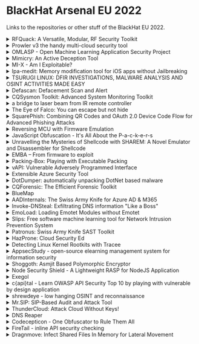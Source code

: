 # BlackHat Arsenal EU 2022 

Links to the repositories or other stuff of the BlackHat EU 2022. 

<details>
  <summary>RFQuack: A Versatile, Modular, RF Security Toolkit</summary>
  Software-defined radios (SDRs) are indispensable for signal reconnaissance and physical-layer dissection, but despite we have advanced tools like Universal Radio Hacker, SDR-based approaches require substantial effort. Contrarily, RF dongles such as the popular Yard Stick One are easy to use and guarantee a deterministic physical-layer implementation. However, they're not very flexible, as each dongle is a static hardware system with a monolithic firmware. We present RFquack, an open-source tool and library firmware that combines the flexibility of a software-based approach with the determinism and performance of embedded RF frontends. RFquack is based on a multi-radio hardware system with swappable RF frontends, and a firmware that exposes a uniform, hardware-agnostic API. RFquack focuses on a structured firmware architecture that allows high- and low-level interaction with the RF frontends. It facilitates the development of host-side scripts and firmware plug-ins, to implement efficient data-processing pipelines or interactive protocols, thanks to the multi-radio support. RFquack has an IPython shell and 9 firmware modules for: spectrum scanning, automatic carrier detection and bitrate estimation, headless operation with remote management, in-flight packet filtering and manipulation, MouseJack, and RollJam (as examples). We used RFquack in high-schools to teach digital RF protocols, to setup RF hacking contests, and to analyze industrial-grade devices and key fobs, on which we found and reported 11 vulnerabilities in their RF protocols.
  
  https://github.com/rfquack/RFQuack
</details>

<details>
  <summary>Prowler v3 the handy multi-cloud security tool</summary>
  Prowler is an Open Source security tool to perform AWS, Azure, GCP and OCI security best practices assessments, audits, incident response, continuous monitoring, hardening and forensics readiness. It contains hundreds of controls covering CIS, PCI-DSS, ISO27001, GDPR, HIPAA, FFIEC, SOC2, AWS FTR, ENS and custom security frameworks.
  
  https://github.com/prowler-cloud/prowler
</details>

<details>
  <summary>OMLASP - Open Machine Learning Application Security Project</summary>
  Generally, when deploying applications that use Machine Learning or Deep Learning algorithms, only security audits check for common vulnerabilities. However, these algorithms are also exposed to other vulnerabilities or weaknesses that attackers could exploit. A framework, called OMLASP - Open Machine Learning Application Security Project, is being developed to gather a list of attack and mitigation techniques for these algorithms. This Framework aims to become a standard for auditing Machine Learning algorithms and has been divided into the following two sections:

• Security: the attack surface and attack scenarios will be defined and the capabilities and goals of the attackers. The different attack and defense techniques will be described in-depth to define a methodology to perform an audit of these algorithms.

• Biases: the reasons, types, and solutions will be explained in detail to define a methodology to minimize them. This part is still under development.
  
  https://github.com/Telefonica/OMLASP
  
</details>


<details>
  <summary>Mimicry: An Active Deception Tool</summary>
In incident response scenarios, intercepting attacks or quarantining backdoors is a common response technique. The adversarial active defense will immediately make the attacker perceive that the intrusion behavior is exposed, and the attacker may try to use defense evasion to avoid subsequent detection. These defense evasion may even result in later attacks going undetected. If we mislead or deceive the attacker into the honeypot, we can better consume the attacker's time cost and gain more response time.

We invented a series of toolkits to deceive attackers during the "kill-chain" . For Example:

Exploitation:
1. We return success and mislead the attacker into the honeypot for brute-force attacks.
2. We will simulate the execution of web attack payloads to achieve the purpose of disguising the existence of vulnerabilities in the system.

Command & Control:
1. For the Webshell scenario, we will replace the Webshell with a proxy and transfer the Webshell to the honeypot. When the attacker accesses Webshell, the proxy will forward his request to the honeypot.
2. For the reverse shell, we will inject the shell process and forward the attacker's operation to the shell process in the honeypot.
3. For the backdoor, we will dump the process's memory, resources, etc., and migrate it to the honeypot to continue execution.

https://github.com/chaitin/Mimicry
</details>

<details>
  <summary>MI-X - Am I Exploitable?</summary>
  
  'Am I Exploitable?', is an open source tool aimed at effectively determining whether a local host or a running container image is truly vulnerable to a specific vulnerability by accounting for all factors which affect *actual* exploitability. The tool prints the logical steps it takes in order to reach a decision and can generate a flow chart depicting the complete logical flow.
  
https://github.com/Rezilion/mi-x  
</details>

<details>
  <summary>Ipa-medit: Memory modification tool for iOS apps without Jailbreaking</summary>
  
  Ipa-medit is a memory search and patch tool for resigned ipa without jailbreaking. It supports iOS apps running on iPhone and Apple Silicon Mac. It was created for mobile game security testing. Many mobile games have jailbreak detection, but ipa-medit does not require jailbreaking, so memory modification can be done without bypassing the jailbreak detection.

Memory modification is the easiest way to cheat in games, it is one of the items to be checked in the security test. There are also cheat tools that can be used casually like GameGem and iGameGuardian. However, there were no tools available for un-jailbroken device and CUI, Apple Silicon Mac. So I made it as a security testing tool.

I presented a memory modification tool ipa-medit which I presented at Black Hat USA 2021 Arsenal. At that time, it could only target iOS apps running on iPhone, but now it supports iOS apps running on the Apple Silicon Mac. The Apple Silicon Mac was recently released and allows you to run iOS apps on macOS. For memory modification, I'll explain how the implementation and mechanisms are different for iOS apps running on iPhone or Apple Silicon Mac.

GitHub: https://github.com/aktsk/ipa-medit

</details>


<details>
  <summary>TSURUGI LINUX: DFIR INVESTIGATIONS, MALWARE ANALYSIS AND OSINT ACTIVITIES MADE EASY</summary>
  Any DFIR analyst knows that every day in many companies, it doesn't matter the size, it's not easy to perform forensics investigations often due to a lack of internal information (like mastery of all IT architecture, having the logs or the right one...) and ready to use DFIR tools.

As DFIR professionals we have faced these problems many times and so we decided last year to create something that can help those who will need the right tool at the "wrong time" (during a security incident).

And the answer is the Tsurugi Linux project that, of course, can be used also for educational purposes.
After more than a year since the last release, a Tsurugi Linux special BLACKHAT EDITION with this major release will be shared with the participants before the public release.

https://tsurugi-linux.org/index.php
</details>

<details>
  <summary>Defascan: Defacement Scan and Alert</summary>
  Web server defacement is also a major problem especially for government sites. Therefore, this project intends to develop a web server defacement detection tool named DefaScan. This tool, DefaScan will detect a defaced website and notify about it.
  
https://github.com/RamXtha/DefaScan  
</details>

<details>
  <summary>CQSysmon Toolkit: Advanced System Monitoring Toolkit</summary>
  Our toolkit has proven to be useful in the 25000 computers environment. It relies on a free Sysmon deployment and its goal is to boost information delivered by the original tool. CQSysmon Toolkit allows you to extract information about what processes have been running in the operating system, get their hashes and submit them into Virus Total for the forensic information about the malware cases. It also allows to extract information into spreadsheet about what types of network connections have been made: what is the destination IP address, which process was responsible for it and who is the owner of IP. The toolkit also allows to extract information about the current system configuration and compare it with the other servers and much more that allows to become familiar of what is going on in your operating system. There is a special bonus tool in a toolkit that allows to bypass some parts of the Sysmon with another tool that allows to spot that situation so that everything stays in control. CQSysmon Toolkit allows you to established detailed monitoring of the situation on your servers and it is a great complement to the existing forensic tools in your organization.
  
  
Sysinternals(Sysmon is part of it): https://learn.microsoft.com/en-us/sysinternals/  

Sysmon  https://learn.microsoft.com/en-us/sysinternals/downloads/sysmon

Sysmon Installation Guide: https://cqureacademy.com/blog/hacks/sysmon

Other-Tools of CQ: https://github.com/BlackDiverX/cqtools

</details>


<details>
  <summary>a bridge to laser beam from IR remote controller</summary>
  
 This summer, Michihiro Imaoka presented IR-BadUSB at the Black Hat USA 2022 Arsenal. 

This IR-BadUSB allows an attacker to control a BadUSB plugged into a target's PC with an infrared remote control. Since this IR-BadUSB uses a household infrared remote control, the attacker and the IR-BadUSB must be within the infrared range of this remote control. Basically, the target and the attacker must be in the same room. Therefore, various improvements have been made to extend the reach of this IR-BadUSB.

This is one such attempt. This is an attempt to extend the limited range of infrared remote control units for home appliances by converting them into laser beams and irradiating them. Let us explain the method. The module that emits the laser beam has a wavelength of 940 nm, the same wavelength as the infrared ray for home appliances.

The transmitted beam from the infrared remote control for home appliances is received by an infrared receiver such as VS1838B. After adding a 38 KHz subcarrier to the received signal, the laser module is driven by a transistor or similar device.

Perhaps if IR-BadUSB is located near a window, it would be possible to control IR-BadUSB from outdoors. Even if the IR-BadUSB is not near a window, it may be possible to control other IR-BadUSBs if the IR laser beam is reflected and diffused by something inside the room. Infrared light is invisible to the human eye, so the target will not notice it. The only way to prevent this might be to close the curtains or lower the blinds.

Operating the IR-BadUSB with an infrared laser beam does not require a PC or other large device, since it is a remote control for home appliances. If you have a remote control for home appliances that you have used to operate IR-BadUSB, you can use that remote control. No separate programming is required.

 https://github.com/imaoca/irBadUSBbyButton
  
</details>

<details>
  <summary>The Eye of Falco: You can escape but not hide</summary>

Container technologies rely on features like namespaces, cgroups, SecComp filters, and capabilities to isolate different services running on the same host. However, SPOILER ALERT: container isolation isn't bulletproof. Similar to other security environments, isolation is followed by red-teamer questions such as, "How can I de-isolate from this?"

Capabilities provide a way to isolate containers, splitting the power of the root user into multiple units. However, having lots of capabilities introduces complexity and a consequent increase of excessively misconfigured permissions and container escape exploits, as we have seen in recently discovered CVEs.

Falco is a CNCF open source container security tool designed to detect anomalous activity in your local machine, containers, and Kubernetes clusters. It taps into Linux kernel system calls and Kubernetes Audit logs to generate an event stream of all system activity. Thanks to its powerful and flexible rules language, Falco will generate security events when it finds malicious behaviors as defined by a customizable set of Falco rules.

The recent Falco update introduced the feature to keep track of all the syscalls that may modify a thread's capabilities, modifying its state accordingly, allowing Falco to monitor capabilities assigned to processes and threads. This new feature allows users to create detection over those malicious misconfigurations and automatically respond by implementing actions to address the issue

In this talk, we explain how you can use Falco to detect and monitor container escaping techniques based on capabilities. We walk through show real-world scenarios based on recent CVEs to show where Falco can help in detection and automatically respond to those behaviors
  
https://falco.org/

https://github.com/falcosecurity/falco
</details>

<details>
  <summary>SquarePhish: Combining QR Codes and OAuth 2.0 Device Code Flow for Advanced Phishing Attacks</summary>
  
SquarePhish is an advanced phishing tool that uses a technique combining the OAuth Device code authentication flow and QR codes. Previous OAuth 2.0 Device Code phishing tools (like PhishInSuits) required a user open the phishing email and authenticate within 15 minutes of the email being sent. This drastically decreased the chances of a successful phish, as many emails expired prior to user interaction.

SquarePhish fixes this issue, by decoupling the initial email from the OAuth Device Code flow. Combining this technique, QR Codes, and a Microsoft MFA pretext we are able to perform advanced phishing attacks.

We have also added a subtool called Rephresh that utilizes undocumented Microsoft functionality that allows the SquarePhish obtained tokens to be swapped out for tokens for other applications.

 https://github.com/secureworks/squarephish 
  
</details>


<details>
  <summary>Reversing MCU with Firmware Emulation</summary>
  
A microcontroller unit (MCU) is a small computer on a single metal-oxide-semiconductor (MOS) integrated circuit (IC) chip. It is widely used in various types of devices, appliances, automobiles, and many more. Recently MCU security has been raised as a major concern among users and operators, as MCU vulnerabilities can be catastrophic. For this reason, it is important to audit MCU code for security issues. Unfortunately, due to the limited resources on MCU, the on-device test for MCU is not feasible. Besides, there are no emulation solutions able to provide a full instrumentation analysis platform for MCU firmware.

On the other hand, the tight coupling between MCU and hardware peripherals makes it difficult to build an MCU firmware emulator. This greatly hinders the application of dynamic analysis tools in firmware analysis, such as fuzzing.

This talk discusses how we emulated MCU emulation without real peripheral hardware. This requires to model peripheral's registers and interrupts, and implements their internal logic based on the official peripheral documentation and hardware abstraction layer (HAL). We can now emulate widely used MCU chips from top MCU vendors such as STM, Atmel, NXP, and so on. Each of them includes a diverse set of peripherals, including UART, I2C, SPI, ADC, Ethernet, SD Card, Timer, etc.

Upon our emulation, we built several analysis tools for various firmware formats, such as ELF, Binary, and Intel Hex, which are widely used in MCU libraries (RTOS, Arduino, Protocol Stack, etc). We are able to perform advanced tasks, such as:

- Instrument and hijack MCU's activities (e.g, reads and writes to peripherals).
- Save and restore current peripheral/execution states (e.g. register and interrupts).
- Supports multi-threaded firmware, such as RTOS.
- Hijack the interrupts from peripherals, so users can control the scheduling policy of multi-threaded firmware.

To demonstrate the power of our work, we will have live demos to show some exciting cases:

- Emulate MCU with external devices via SPI. UART and I2C
- Fuzz MCU firmware to find 0days with a customized AFL fuzzer.
- Password brute forcing for MCU firmware
- To solve some MCU challenges on CTFs

New code and demo will be released after the talk.  
  
</details>

<details>
  <summary>JavaScript Obfuscation - It's All About the P-a-c-k-e-r-s</summary>
  
  The usage of JavaScript obfuscation techniques have become prevalent in today's threats, from phishing pages, to Magecart, and supply chain injection to JavaScript malware droppers all use JavaScript obfuscation techniques on some level.

The usage of JavaScript obfuscation enables evasion from detection engines and poses a challenge to security professionals, as it hinders them from getting quick answers on the functionality of the examined source code.

Deobfuscation can be technically challenging (sometimes), risky (if you don't know what you are doing), and time consuming (if you are lazy, as I am). Yet, the need to find and analyze high scaled massive attacks using JavaScript obfuscation is a task I'm faced with on a daily basis.

In this arsenal showcase I will present a lazy, performance cost effective approach, focusing on the detection of JavaScript packer templates. Once combined with threat intelligence heuristics, this approach can predict the maliciousness level of JavaScript with high probability of accuracy.

In addition, the showcase will include insights based on detections of the tool that were collected from the threat landscape, including some of the challenges associated with benign websites using obfuscation.

The showcase will also suggest techniques showing how the tool obfuscation detection can also be combined with other threat intelligence signals and heuristics, that can lead to better classification of detect obfuscated code as being malicious.

Youtube-Presentation: https://www.youtube.com/watch?v=uSOzC-o0kr8
</details>

<details>
  <summary>Unravelling the Mysteries of Shellcode with SHAREM: A Novel Emulator and Disassembler for Shellcode</summary>
  Shellcode can be highly cryptic; comprehending its functionality is not straightforward; shellcode may be bewildering, especially if encoded. SHAREM is a cutting-edge Shellcode Analysis Framework, with both emulation and its own disassembler. In this talk, we explore SHAREM's powerful, unique capabilities, to unravel the mysteries of shellcode.

Windows syscalls have become trendy in offensive security, and SHAREM is the only tool that can emulate and log all user-mode Windows syscalls. Additionally, SHAREM also emulates and logs more than 16,000 WinAPI functions. SHAREM is the only shellcode tool to parse and discover not only parameters, but also structures passed as parameters, displaying all structure fields to users. SHAREM doesn't present parameters as hexadecimal values, but converts each to human readable format, in vivid colors.

Disassemblers like IDA Pro and Ghidra often are poor at disassembling shellcode accurately. SHAREM's disassembler is significantly more accurate with its original analysis capabilities. SHAREM additionally can uniquely integrate emulation results to provide flawless disassembly. Novel signature identifications are used to identify each function in the shellcode, along with parameter values. SHAREM uses unique capabilities to accurately identify data, presenting data the correct way, not as misinterpreted Assembly instructions.

SHAREM provides unprecedented capabilities with encoded shellcode. Not only does it fully deobfuscate shellcode through emulation, discovering both WinAPIs and syscalls, but it automatically recovers the shellcode's deobfuscated form. SHAREM presents error-free disassembly of its decoded form, with function calls and parameters labelled.

SHAREM provides other features to better understand shellcode. SHAREM's complete-code coverage ensures that no functionality is missed. Timeless debugging lets users unwind a complex shellcode, seeing hundreds of thousands of instructions executed and the CPU state before and after each. SHAREM also outputs to JSON format; while ideal for individual users, SHAREM can be deployed as part of automated web services. SHAREM is a game-changer.

https://github.com/bw3ll/sharem
</details>


<details>
  <summary>EMBA – From firmware to exploit</summary>
IoT (Internet of Things) and OT (Operational Technology) are the current buzzwords for networked devices on which our modern society is based on. In this area, the used operating systems are summarized with the term firmware. The devices themselves, also called embedded devices, are essential in the private and industrial environments as well as in the so-called critical infrastructure.

Penetration testing of these systems is quite complex as we have to deal with different architectures, optimized operating systems, and special protocols. EMBA is an open-source firmware analyzer with the goal to simplify and optimize the complex task of firmware security analysis. EMBA supports the penetration tester with the automated detection of 1-day vulnerabilities on a binary level. This goes far beyond the plain CVE detection: With EMBA you always know which public exploits are available for the target firmware. Besides the detection of already known vulnerabilities, EMBA also supports the tester on the next 0-day. For this, EMBA identifies critical binary functions, protection mechanisms, and services with network behavior on a binary level. There are many other features built into EMBA, such as fully automated firmware extraction, finding file system vulnerabilities, hard-coded credentials, and more.

EMBA is the open-source firmware scanner, created by penetration testers for penetration testers.  

https://github.com/e-m-b-a/emba
</details>

<details>
  <summary>Packing-Box: Playing with Executable Packing</summary>
  
 This Docker image is an experimental toolkit gathering detectors, packers, tools and machine learning mechanics for making datasets of packed executables and training machine learning models for the static detection of packing. It aims to support PE, ELF and Mach-O executables and to study the best static features that can be used in learning-based static detectors.
 
 https://github.com/packing-box/docker-packing-box
</details>

<details>
  <summary>vAPI: Vulnerable Adversely Programmed Interface</summary>
 vAPI is a Vulnerable Interface in a Lab like environment that mimics the scenarios from OWASP API Top 10 and helps the user understand and exploit the vulnerabilities according to OWASP API Top 10 2019. Apart from that, the lab consists of some more exercises/challenges related to advanced topics related to Authorization and Access Control.
 
 https://github.com/roottusk/vapi
</details>


<details>
  <summary>Extensible Azure Security Tool</summary>
  
Extensible Azure Security Tool (Later referred to as E.A.S.T) is a tool for assessing Azure and to some extent Azure AD security controls. The primary use case of EAST is Security data collection for evaluation in Azure Assessments. This information (JSON content) can then be used in various reporting tools, which we use to further correlate and investigate the data.
  
  
  https://github.com/jsa2/EAST
</details>

<details>
  <summary>DotDumper: automatically unpacking DotNet based malware</summary>
 Analysts at corporations of any size face an ever-increasing amount of DotNet based malware. The malware comes in all shapes and forms, ranging from skittish stealers all the way to nation-state-backed targeted malware. The underground market, along with public open-source tools, provides a plethora of ways to obfuscate and pack the malware. Unpacking malware is time-consuming, difficult, and tedious, which poses a problem.

https://github.com/advanced-threat-research/DotDumper 
</details>

<details>
  <summary>CQForensic: The Efficient Forensic Toolkit</summary>
 CQForensic Toolkit enables you to perform detailed computer forensic examinations. It guides you through the information gathering process providing data for analysis and extracting the evidence. CQForensic can build an attack timeline, extract information from the USN journal, recover files, also from MFT, decrypt user's and system's stored secrets, like encrypted data, extract information from Prefetch and from Remote Desktop Session cache, extract information from the configuration of the used for administration tools. It also contains toolkit for memory analysis, it extracts information from memory dumps, including the PowerShell commands, complete files, including making them consistent if they were corrupted, like sensitive EVTX files. Our biggest CQKawaii implements custom-made machine learning algorithms to extract from the large logs the anomalies. CQForensic is a very practical toolkit for forensic investigators.
 
</details>

<details>
  <summary>BlueMap</summary>
 BlueMap helps cloud red teamers and security researchers identify IAM misconfigurations, information gathering, and abuse of managed identities in interactive mode without ANY third-party dependencies. No more painful installations on the customer's environment, No more need to custom the script to avoid SIEM detection!


The tool leaves minimum traffic in the network logs so it can help during red team engagements from on-prem to the cloud. Developed in Python and implemented all Azure integrations from scratch with zero dependencies on Powershell stuff. The idea behind the tool is to allow security researchers and red team members to focus on Opsec rather than DevOps stuff.


The tool is currently in the Alpha version and with initial capabilities, but it will evolve with time.

 https://github.com/SikretaLabs/BlueMap
</details>

<details>
  <summary>AADInternals: The Swiss Army Knife for Azure AD & M365</summary>
  
 AADInternals is a popular attacking and administration toolkit for Azure Active Directory and Microsoft 365, used by red and blue teamers worldwide. The toolkit is written in PowerShell, making it easy to install and use by anyone familiar with the Microsoft ecosystem. It has been downloaded from PowerShell gallery over 20,000 times and it is listed in MITRE ATT&CK tools.

With AADInternals, one can create backdoors, perform elevation of privilege and denial-of-service attacks, extract information, and even bypass multi-factor authentication (MFA).

Join this session to see in action the research results conducted during the past three years, including a new technique to extract AD FS signing certificates remotely, exporting certificates of AAD joined devices, gathering OSINT, and more!

 Documentation: https://aadinternals.com/aadinternals/
 
 https://github.com/Gerenios/AADInternals
</details>

<details>
  <summary>Invoke-DNSteal: Exfiltrating DNS information "Like a Boss"</summary>
One of the most common problems during Red Team and Ethical Hacking exercises is the possibility of sending information outside the perimeter of an organization without being detected.

 

 Currently, there are a multitude of tools and techniques to perform this task (via HTTP/S, TCP, etc.) as well as the use of covert channels. These covert channels, allow us to send and receive information through protocols designed for other purposes, with the aim of disguising our traffic so as not to be discovered.

 

 In this talk, we will discuss the advantages and disadvantages of using the DNS protocol in an audit, the automation of this process from scratch, and even a new way of use never seen before or used by any other tool of this type.

 https://github.com/JoelGMSec/Invoke-DNSteal
</details>

<details>
  <summary>EmoLoad: Loading Emotet Modules without Emotet</summary>
  
Emotet is one of the most prominent multi-component threats in recent years. Besides the core component, which is often attached to a spam email or downloaded from a malicious URL, Emotet is known to retrieve from its C2 infrastructure additional modules; these modules can be either designed to propel its own operations by, for example, stealing email credentials to be used in future spam waves, or, when the attack is more targeted, engineered to be more a destructive artifact, like ransomware provided by an affiliated group. 


These additional components are meant to be executed by the core module directly from memory, and they are never dropped on disk. Even when payload extraction using dynamic analysis techniques succeeds, loading the extracted modules in isolation inexorably fails as the existence of a custom entry point requires specially crafted data structures to be allocated in memory. These data structures are normally allocated by the core module for various purposes, with only a portion being required by the loaded module. 


EmoLoad is a small but practical tool to successfully execute Emotet modules in isolation. It allocates the required data structures and invokes the custom entry point while allowing customization of the execution environment. It easily allows dynamic analysis without depending on the core module potentially infecting the system, thereby enabling security research tasks such as debugging, IoC extraction, or analysis of the resulting network activity (critical when analyzing Emotet modules that are able to propagate laterally). To further simplify analysis at scale, EmoLoad offers an option to embed the module and the loader together into a standalone executable, making it the perfect candidate for automated submissions to standard sandboxes. 

VM-Ware Blog:  https://blogs.vmware.com/security/2022/12/emoload-loading-emotet-modules-without-emotet.html

https://github.com/vmware-research/emotet-loader
  
</details>

<details>
  <summary>Slips: Free software machine learning tool for Network Intrusion Prevention System</summary>
  
 Slips is the first free software, behavioral-based, intrusion prevention system to use machine learning to detect attacks in the network. It is a modular system that profiles the behavior of devices and performs detections in time windows. Slips' modules detect a range of attacks both to and from the protected devices.

Slips detect attacks to and from devices protecting your network but also focusing on infected computers. All the analyses are reevaluated in time windows so computers can be unblocked if they are cleaned. Avoiding permanent detections when the risk is gone.

Slips manages Threat Intelligence feeds (44 external feeds, including our own), the enrichment with WHOIS/ASN/geo location/mac vendors. Allowing it to detect MITM attacks, scans, exfiltration, port scans, long connections, data uploads, unknown ports, connections without DNS, malicious JA3/JA3S, TLS certificates, etc.

An LSTM neural network detects C&C channels, a Random Forest is used to detect attacks on flows, and anomaly detection methods are used on the traffic. A final ML ensembling algorithm is used for blocking decisions and alert generation.

Slips reads packets from an interface, PCAPs, Suricata, Zeek, Argus and Nfdump. It generates alerts in text, json, and using the STIX/TAXII protocol, sending to CESNET servers using IDEA0 format, or to Slack.

Slips is the first IDS to use its own local P2P network to find other Slips peers and exchange data about detection using trust models that are resilient to adversarial peers.

The Kalipso Node.js and a Web interface allows the analysts to see the profiles' behaviors and detections performed by Slips modules directly in the console. Kalipso displays the flows of each profile and time window and compares those connections in charts/bars. It also summarizes the whois/asn/geocountry information for each IP in your traffic.

 https://github.com/stratosphereips/StratosphereLinuxIPS
  
</details>

<details>
  <summary>Patronus: Swiss Army Knife SAST Toolkit</summary>

Patronus is a fully dockerised and comprehensive config driven Security Framework which helps to detect security vulnerabilities in the Software Development Life Cycle of any application. The framework inculcates a highly automated approach for vulnerability identification and management. With Patronus's fully whitebox approach, the framework currently covers four major verticals; Secrets Scanning, Software Composition Analysis, Static Application Security Testing and Asset Inventory. Finding all these four verticals together is a very strenuous task in the industry as no other framework currently solves this like Patronus which provides a fully comprehensive dashboard containing all the four verticals in a single central platform, and this is something very unique to Patronus. Patronus automatically identifies the latest code commits and focuses on the major aspects of the application source code to identify and detect key and high severity vulnerabilities within the application and aims for minimal false positives in the reports.

The framework focuses on the needs of the security engineers and the developers alike with a dedicated web dashboard to abstract all the nitty gritty technicalities of the security vulnerabilities detected and also empowers the user with higher level of vulnerability tracking for better patch management. The dashboard is built completely with analytics, functionality and maintaining ease in mind to demonstrate and display various metrics for the scans and vulnerabilities. It also helps to search, analyse and resolve vulnerabilities on-the-go and provides a completely consolidated vulnerability report.

Patronus is very powerful and hugely reduces the time and efforts of the security team in thoroughly reviewing any application from a security lens. The framework comes with an on-demand scanning feature apart from the scheduled daily automated scans, using which developers and security engineers can scan particular branches and repositories at any point of time in the SDLC, directly from the dashboard or integrations like Slack. The framework is completely adaptable and various softwares like Slack and Jira can be easily integrated directly with Patronus for better accessibility and tracking since most organisations today use these extensively.

https://github.com/th3-j0k3r/Patronus

Slides BlackHat Asia 2022: https://noti.st/th3j0k3r/r2xewr/slides
</details>

<details>
  <summary>HazProne: Cloud Security Ed</summary>
  
HazProne is a Cloud Pentesting Framework that emulates close to Real-World Scenarios by deploying Vulnerable-By-Demand AWS resources enabling you to pentest Vulnerabilities within, and hence, gain a better understanding of what could go wrong and why!!
  
https://github.com/stafordtituss/HazProne 
</details>


<details>
  <summary>Detecting Linux Kernel Rootkits with Tracee</summary>
Linux Kernel Rootkits is an advanced and fascinating topic in cyber security. These tools are stealthy and evasive by design and often target the lower levels of the OS, unfortunately, there aren't many solid security tools that can provide extensive visibility to detect these kinds of tools.

Tracee is a Runtime Security and forensics tool for Linux, utilizing eBPF technology to trace systems and applications at runtime, analyze collected events to detect suspicious behavioral patterns and capture forensics artifacts.

Tracee was presented in BH EU 2020 and BH USA 2021. Thus far we have presented Tracee-ebpf and spoken about its passive capabilities to collect OS events based on given filters, and Tracee-rules, which is the runtime security detection engine. But Tracee has another capability to safely interact with the Linux kernel, which grants Tracee even more superpowers.

Tracee was designed to provide observability of events in running containers. It was released in 2019 as an OSS project, allowing practitioners and researchers to benefit from its capabilities. Now, Tracee has greatly evolved, adding more robust and advanced capabilities. Tracee is a runtime security and forensics tool for Linux, built to address common Linux security issues.

For references see:

https://blog.aquasec.com/ebpf-container-tracing-malware-detection

https://blog.aquasec.com/advanced-persistent-threat-techniques-container-attacks

https://github.com/aquasecurity/tracee
  
</details>

<details>
  <summary>AppsecStudy - open-source elearning management system for information security</summary>
AppsecStudy is an open-source platform for seminars, training, and organizing courses for practical information security for developers and IT specialists. This tool has all the built-in basic requirements needed for organizing normal and productive training.

https://appsec.study/ 
</details>


<details>
  <summary>Shoggoth: Asmjit Based Polymorphic Encryptor</summary>
From past to present, signature-based detection has been one of the first and most basic methods used to detect malicious files. Even today, every file written to the file system is first scanned using the signatures found in the database of security products. Therefore, when creating variants of a tool or a technique, one of the most used methods to prevent them from being captured by a single signature is Polymorphism.

While polymorphism was used for this purpose, it was embedded in the virus variant as an engine, especially in self-propagating viruses. Nowadays, polymorphism occurs in the obfuscation of a binary or a shellcode. New variants of these codes, which are produced with polymorphic encoders such as Shikata Ga Nai (SGN), make them difficult to detect with a general and single YARA rule. Shoggoth is yet another polymorphic encoder written using asmjit library.

For each encoding period of a binary, Shoggoth generates different encryption routines with different garbage instructions. After obtaining the encrypted form of the payload, the tool merges it with its decryptor stub which again contains different garbage instructions. Shoggoth uses asmjit library for assembling the process of randomly generated encryption and garbage instructions.

https://github.com/frkngksl/Shoggoth  
</details>

<details>
  <summary>Node Security Shield - A Lightweight RASP for NodeJS Application</summary>
  Node Security Shield (NSS) is an Open source Runtime Application Self-Protection (RASP) tool which aims at bridging the gap for comprehensive NodeJS security.

NSS is designed to be Developer and Security Engineer friendly and enables them to declare what resources an application can access.

Inspired by the Log4Shell vulnerability which can be exploited because an application can make arbitrary network calls, we felt there is a need for an application to have a mechanism so that it can declare what privileges it allows in order to make the exploitation of such vulnerabilities harder by implementing additional controls.

In order to achieve this, NSS (Node Security Shield) has a Resource Access Policy and the concept is similar to CSP (Content Security Policy). Resource Access Policy lets developer/security engineers declare what resources an application should access and Node Security Shield will enforce it.

If the Application is compromised and requests 'attacker.com' or executes a malicious command. Node Security Shield will block it automatically and thus protect the application from malicious attacks.

Node Security Shield was first announced in Black Hat Asia 2022 Arsenal.

Later at Black Hat USA 2022 arsenal (Virtual), the first major update was released which adds support for the 'module-level' Resource Access Policy. Allowing Developers or Security Engineers to declare what resources a module can access.

This release is a major update and adds support for Command Execution. Allowing Developers or Security Engineers to declare if the application can execute system commands. If allowed, what type of system commands are allowed.

 https://github.com/DomdogSec/NodeSecurityShield
  
</details>

<details>
  <summary>Exegol</summary>
Exegol is a free and open-source pentesting environment made for professionals. It allows pentesters to conduct their engagements in a fast, effective, secure and flexible way. Exegol is a set of pre-configured and finely tuned docker images that can be used with a user-friendly Python wrapper to deploy dedicated and disposable environments in seconds.  

https://github.com/ThePorgs/Exegol
</details>


<details>
  <summary>c{api}tal - Learn OWASP API Security Top 10 by playing with vulnerable by design application</summary>
APIs are a critical part of modern mobile, SaaS, and web applications and can be found in customer-facing, partner-facing, and internal applications.

By nature, APIs expose application logic and sensitive data, potentially leading to data breaches, account takeovers, and much more.

Because of this, APIs have increasingly become a target for attackers. Without secure APIs, organizations would face many security risks and rapid innovation would be impossible.

It is extremely important to be aware of the OWASP API top 10 risks and enforce proper API security mitigations for your APIs. Therefore, we developed c{api}tal - an Open Source API training and learning platform by Checkmarx.

c{api}tal is a built-to-be-vulnerable API application based on the OWASP top 10 API vulnerabilities. Use c{api}tal to learn, train and exploit API Security vulnerabilities within your own API Security CTF.

In DefCon30, 2022, we first introduced c{api}tal to the world by conducting an API security CTF event to allow users to learn about the API security top 10 risks and exploit them in an isolated, vulnerable platform. Now we're open sourcing it.

In this session, you will learn about:
- The OWASP API top 10 risks
- c{api}tal overview
- Demo of exploiting one of the OWASP API top 10 risks
- How to mitigate API risks to keep your APIs safe  

https://www.capital-ctf.com/
</details>

<details>
  <summary>shrewdeye - low hanging OSINT and reconnaissance</summary>
 The vulnerability searching process requires a lot of time. If you want to cover all the perimeter in an appropriate amount of time and get valuables, automation of routines is one of the cornerstones, that will help you to focus on more complex things.
shrewdeye - opensource web platform for continuous reconnaissance. It allows you to combine other tools in chain to automate your perimeter workflow reconnaissance. It comes with built-in modules for famous tools like amass, assetfinder, subfinder, gau, nmap and others.

https://shrewdeye.app/

https://github.com/zzzteph/sheye
</details>


<details>
  <summary>Mr.SIP: SIP-Based Audit and Attack Tool</summary>

Mr.SIP Pro is a comprehensive attack-oriented VoIP product developed to simulate VoIP-based attacks and audit VoIP networks and applications from a security perspective. Originally it was developed to be used in academic work to support developing novel SIP-based attacks and then as an idea to convert it to a fully functional SIP-based penetration testing tool. So far Mr.SIP resulted in several academic research papers and journal articles and won first prizes in various cyber security competitions. Mr.SIP can also be used as a SIP client simulator and SIP traffic generator.

Mr.SIP Pro detects SIP components and existing users on the network, intercepts, filters, and manages call information, reports known vulnerabilities and exploits, develops various TDoS attacks, and cracks user passwords. It has many innovative and competitive features such as high-performance multi-threading, IP spoofing, intelligent SIP message generation, self-hiding, and interception capabilities. Mr.SIP also has a customizable scenario development framework for stateful attacks.

In the current state, the public version of Mr.SIP contains 3 modules; SIP-NES (network scanner), SIP-ENUM (enumerator), and SIP-DAS (DoS attack simulator). The Pro version includes 19 modules in 4 categories; Information Gathering, Vulnerability Scanning, Offensive, and Utility modules as listed below.

Information Gathering Modules: SIP-NES (network scanner), SIP-ENUM (SIP enumerator), SIP-SNIFF (SIP traffic sniffer), SIP-EAVES (call eavesdropper)

Vulnerability Scanning Modules: SIP-VSCAN (vulnerability & exploit scanner), Auto-Deep (automated scanner)

Offensive Modules: SIP-DAS (DoS attack simulator), SIP-MITM (man in the middle attacker), SIP-ASP (attack scenario player), SIP-CRACK (digest authentication cracker), SIP-SIM (signaling manipulator), SIP-FUZZ (protocol fuzzer), RTP-EAVES (media sniffer), RTP-MIM (media manipulator), RTP-Robo (robocall/SPIT attacker), RTP-DTMF (DTMF stealer)
Utility Modules: IP Spoofing Engine, Message Generator, GUI

https://github.com/meliht/Mr.SIP 
</details>

<details>
  <summary>ThunderCloud: Attack Cloud Without Keys!</summary>
 
"You can't audit a cloud environment without access keys!!".

Well. That's not completely true.

There is a good number of tools that help security teams find cloud misconfiguration issues. They work inside-out way where you give read-only access tokens to the tool and the tool gives you misconfigurations.

There's no single tool that helps Red Teamers and Bug Hunters find cloud misconfiguration issues the outside-in way.

This outside-in approach can find issues like:

1. S3 directory listing due to misconfigured Cloudfront settings
2. Amazon Cognito misconfiguration to generate AWS temporary credentials
3. Public snapshots
4. Generate Account takeover Phishing links for AWS SSO
5. Leaked Keys permission enumeration
6. IAM role privilege escalation
a) From leaked keys
b) Lambda Function

This exploitation framework also helps teams within organizations to do red teaming activities or run it across the accounts to learn more about misconfigurations from AWS and how badly they can be exploited.

ThunderCloud version 2 will now support GCP and Azure exploitation. Additionally will be releasing an open source "CLOUD OFFENSIVE" gitbook along with the same

https://github.com/Rnalter/ThunderCloud 
</details>

<details>
  <summary>DNS Reaper</summary>
DNS Reaper is yet another sub-domain takeover tool, but with an emphasis on accuracy, speed, and the number of signatures in our arsenal!

We can scan around 50 subdomains per second, testing each one with over 50 takeover signatures. This means most organizations can scan their entire DNS estate in less than 10 seconds.

You can use DNS Reaper as an attacker or bug hunter!
You can run it by providing a list of domains in a file, or a single domain on the command line. DNS Reaper will then scan the domains with all of its signatures, producing a CSV file.

You can use DNS Reaper as a defender!
You can run it by letting it fetch your DNS records for you! Yes, that's right, you can run it with credentials and test all your domain configurations quickly and easily. DNS Reaper will connect to the DNS provider and fetch all your records, and then test them.

We currently support AWS Route53, Cloudflare, and Azure.

https://github.com/punk-security/dnsReaper  
</details>

<details>
  <summary>Codecepticon - One Obfuscator to Rule Them All</summary>
Codecepticon is an obfuscator that works with C#, PowerShell, and VBA (macros), and has been battle-tested for the last 1.5yr against modern ERD and AV technologies with great success. It supports a variety of obfuscation techniques such as renaming classes, and functions, rewriting strings and the tool's command line arguments, and even generating "English sounding" variable names using Markov chains. Instead of targeting compiled executables/assemblies, it focuses on the source code and utilizes Roslyn for C#, PS Automation for PowerShell, and ANTLR for VBA, in order to achieve the best possible result.

https://github.com/Accenture/Codecepticon

</details>

<details>
  <summary>FireTail - inline API security checking</summary>

FireTail sits on top of popular open source frameworks for building web services and APIs, like OpenAPI/Swagger, Express and Rails, and then provides in-line security processing of the API calls. FireTail checks for (in sequential order):
1. API call is hitting valid route using a valid method. This allows for a zero-trust, declarative API structure, with proper error handling at the HTTP layer.
2. Inspection of authentication token. Does the API expect a JWT, application-issued API key or other? FireTail will check whether a valid token of the correct type is present.
3. Payload inspection. FireTail will look for and fail invalid queries.

https://firetail.io/

https://github.com/firetail-io  
</details>


<details>
  <summary>Dragnmove: Infect Shared Files In Memory for Lateral Movement</summary>

People share files with each other every day using different applications like email clients, chat applications, browsers, etc. These channels are commonly used for lateral movement usually in the context of internal phishing. Dragnmove tool provides a different approach to abuse file sharing in order to move laterally in the target environment. Dragnmove can be used to inject payloads into the files that are being sent without touching the files in the file system.

The tool works on Windows targets and can be executed as Beacon Object File (BOF) or Reflective DLL in order to work with various C2 servers. Dragnmove injects itself into the target processes that the attacker chooses and waits for the user to drag a file into this process or attach a file to it.

When a compromised user starts the sharing process, Dragnmove can modify files in memory to inject the attacker's payload into the shared files by hooking the Windows mechanisms used by actions like "drag and drop" or "attach file". This method provides a better opportunity for the attackers to get their payloads executed in the lateral targets because the files sent will be relevant to the targets' contexts. Since the context and sender are relevant, it is more possible that the target sees this file as trustable and opens it. Dragnmove can also be used in environments where the targets are working in different locations or in isolated networks (like working from home) so the usual lateral movement methods cannot be utilized. 

Hint: Found nothing via google search but contacted Baris for some resources.
</details>

